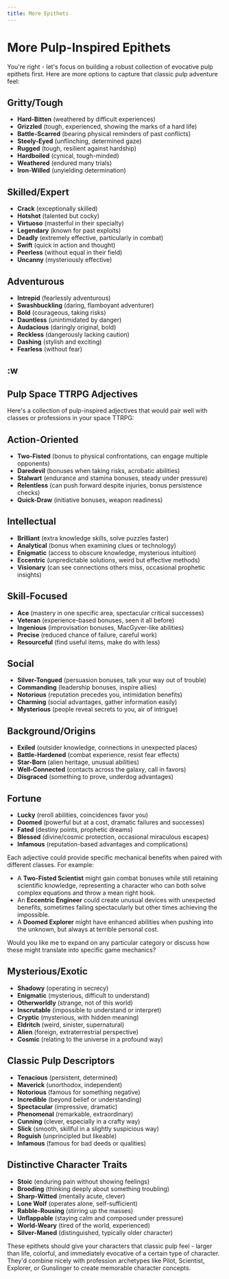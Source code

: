 ```yaml
---
title: More Epithets
---
```

# More Pulp-Inspired Epithets

You're right - let's focus on building a robust collection of evocative pulp epithets first. Here are more options to capture that classic pulp adventure feel:

## Gritty/Tough

- **Hard-Bitten** (weathered by difficult experiences)
- **Grizzled** (tough, experienced, showing the marks of a hard life)
- **Battle-Scarred** (bearing physical reminders of past conflicts)
- **Steely-Eyed** (unflinching, determined gaze)
- **Rugged** (tough, resilient against hardship)
- **Hardboiled** (cynical, tough-minded)
- **Weathered** (endured many trials)
- **Iron-Willed** (unyielding determination)

## Skilled/Expert

- **Crack** (exceptionally skilled)
- **Hotshot** (talented but cocky)
- **Virtuoso** (masterful in their specialty)
- **Legendary** (known for past exploits)
- **Deadly** (extremely effective, particularly in combat)
- **Swift** (quick in action and thought)
- **Peerless** (without equal in their field)
- **Uncanny** (mysteriously effective)

## Adventurous

- **Intrepid** (fearlessly adventurous)
- **Swashbuckling** (daring, flamboyant adventurer)
- **Bold** (courageous, taking risks)
- **Dauntless** (unintimidated by danger)
- **Audacious** (daringly original, bold)
- **Reckless** (dangerously lacking caution)
- **Dashing** (stylish and exciting)
- **Fearless** (without fear)

## :w

## Pulp Space TTRPG Adjectives

Here's a collection of pulp-inspired adjectives that would pair well with classes or professions in your space TTRPG:

## Action-Oriented

* **Two-Fisted** (bonus to physical confrontations, can engage multiple opponents)
* **Daredevil** (bonuses when taking risks, acrobatic abilities)
* **Stalwart** (endurance and stamina bonuses, steady under pressure)
* **Relentless** (can push forward despite injuries, bonus persistence checks)
* **Quick-Draw** (initiative bonuses, weapon readiness)

## Intellectual

* **Brilliant** (extra knowledge skills, solve puzzles faster)
* **Analytical** (bonus when examining clues or technology)
* **Enigmatic** (access to obscure knowledge, mysterious intuition)
* **Eccentric** (unpredictable solutions, weird but effective methods)
* **Visionary** (can see connections others miss, occasional prophetic insights)

## Skill-Focused

* **Ace** (mastery in one specific area, spectacular critical successes)
* **Veteran** (experience-based bonuses, seen it all before)
* **Ingenious** (improvisation bonuses, MacGyver-like abilities)
* **Precise** (reduced chance of failure, careful work)
* **Resourceful** (find useful items, make do with less)

## Social

* **Silver-Tongued** (persuasion bonuses, talk your way out of trouble)
* **Commanding** (leadership bonuses, inspire allies)
* **Notorious** (reputation precedes you, intimidation benefits)
* **Charming** (social advantages, gather information easily)
* **Mysterious** (people reveal secrets to you, air of intrigue)

## Background/Origins

* **Exiled** (outsider knowledge, connections in unexpected places)
* **Battle-Hardened** (combat experience, resist fear effects)
* **Star-Born** (alien heritage, unusual abilities)
* **Well-Connected** (contacts across the galaxy, call in favors)
* **Disgraced** (something to prove, underdog advantages)

## Fortune

* **Lucky** (reroll abilities, coincidences favor you)
* **Doomed** (powerful but at a cost, dramatic failures and successes)
* **Fated** (destiny points, prophetic dreams)
* **Blessed** (divine/cosmic protection, occasional miraculous escapes)
* **Infamous** (reputation-based advantages and complications)

Each adjective could provide specific mechanical benefits when paired with different classes. For example:

* A **Two-Fisted Scientist** might gain combat bonuses while still retaining scientific knowledge, representing a character who can both solve complex equations and throw a mean right hook.
* An **Eccentric Engineer** could create unusual devices with unexpected benefits, sometimes failing spectacularly but other times achieving the impossible.
* A **Doomed Explorer** might have enhanced abilities when pushing into the unknown, but always at terrible personal cost.

Would you like me to expand on any particular category or discuss how these might translate into specific game mechanics?

## Mysterious/Exotic

- **Shadowy** (operating in secrecy)
- **Enigmatic** (mysterious, difficult to understand)
- **Otherworldly** (strange, not of this world)
- **Inscrutable** (impossible to understand or interpret)
- **Cryptic** (mysterious, with hidden meaning)
- **Eldritch** (weird, sinister, supernatural)
- **Alien** (foreign, extraterrestrial perspective)
- **Cosmic** (relating to the universe in a profound way)

## Classic Pulp Descriptors

- **Tenacious** (persistent, determined)
- **Maverick** (unorthodox, independent)
- **Notorious** (famous for something negative)
- **Incredible** (beyond belief or understanding)
- **Spectacular** (impressive, dramatic)
- **Phenomenal** (remarkable, extraordinary)
- **Cunning** (clever, especially in a crafty way)
- **Slick** (smooth, skillful in a slightly suspicious way)
- **Roguish** (unprincipled but likeable)
- **Infamous** (famous for bad deeds or qualities)

## Distinctive Character Traits

- **Stoic** (enduring pain without showing feelings)
- **Brooding** (thinking deeply about something troubling)
- **Sharp-Witted** (mentally acute, clever)
- **Lone Wolf** (operates alone, self-sufficient)
- **Rabble-Rousing** (stirring up the masses)
- **Unflappable** (staying calm and composed under pressure)
- **World-Weary** (tired of the world, experienced)
- **Silver-Maned** (distinguished, typically older character)

These epithets should give your characters that classic pulp feel - larger than life, colorful, and immediately evocative of a certain type of character. They'd combine nicely with profession archetypes like Pilot, Scientist, Explorer, or Gunslinger to create memorable character concepts.
